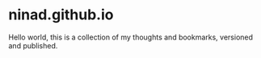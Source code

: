 # ninad.github.io 

Hello world, this is a collection of my thoughts and bookmarks, versioned and published. 
